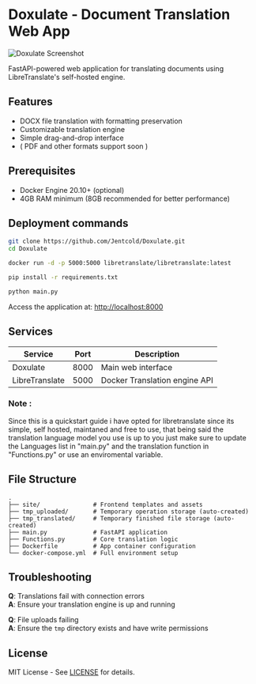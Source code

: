 # Doxulate - Document Translation Web App

![Doxulate Screenshot ](https://github.com/user-attachments/assets/cdd7d29e-4bdd-42cf-ba66-e9bba2efac0c)



FastAPI-powered web application for translating documents using LibreTranslate's self-hosted engine.

## Features

- DOCX file translation with formatting preservation 
- Customizable translation engine
- Simple drag-and-drop interface
- ( PDF and other formats support soon )

## Prerequisites

- Docker Engine 20.10+ (optional)
- 4GB RAM minimum (8GB recommended for better performance)

## Deployment commands

```bash
git clone https://github.com/Jentcold/Doxulate.git
cd Doxulate

docker run -d -p 5000:5000 libretranslate/libretranslate:latest

pip install -r requirements.txt

python main.py

```

Access the application at: [http://localhost:8000](http://localhost:8000)

## Services

| Service | Port | Description |
|---------|------|-------------|
| Doxulate | 8000 | Main web interface |
| LibreTranslate | 5000 | Docker Translation engine API |

### Note :

Since this is a quickstart guide i have opted for libretranslate since its simple, self hosted, maintaned and free to use, that being said the translation language model you use is up to you just make sure to update the Languages list in "main.py" and the translation function in "Functions.py" or use an enviromental variable.

## File Structure

```
.
├── site/               # Frontend templates and assets
├── tmp_uploaded/       # Temporary operation storage (auto-created)
├── tmp_translated/     # Temporary finished file storage (auto-created)
├── main.py             # FastAPI application
├── Functions.py        # Core translation logic
├── Dockerfile          # App container configuration
└── docker-compose.yml  # Full environment setup
```

## Troubleshooting

**Q**: Translations fail with connection errors  
**A**: Ensure your translation engine is up and running 

**Q**: File uploads failing  
**A**: Ensure the `tmp` directory exists and have write permissions

## License

MIT License - See [LICENSE](LICENSE) for details.
